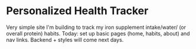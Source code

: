 # Personalized Health Tracker

Very simple site I'm building to track my iron supplement intake/water/ (or overall protein) habits.
Today: set up basic pages (home, habits, about) and nav links.
Backend + styles will come next days.